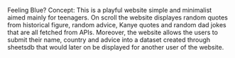 Feeling Blue?
Concept:
This is a playful website simple and minimalist aimed mainly for teenagers. On scroll the website displayes random quotes from historical figure, 
random advice, Kanye quotes and random dad jokes that are all fetched from APIs. Moreover, the website allows the users to submit their name, country 
and advice into a dataset created through sheetsdb that would later on be displayed for another user of the website.

